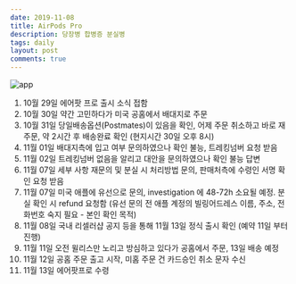 ```yaml
---
date: 2019-11-08
title: AirPods Pro
description: 당장병 합병증 분실병
tags: daily
layout: post
comments: true
---
```

![app](https://lh3.googleusercontent.com/XsrJzZlNCYjWmRkeMAqYhiliVxfLE3c65m_1oSn-LcMxiIkfXkItON0oAXmtehg-OeoU3AsUDfFmMFRFrzDnWuGSjLJ6Dxcwx-8hBYIR4CecFT-ijS_IojrvmJJJGiZV2UXVq0f7xw=w700 "App")

1. 10월 29일 에어팟 프로 출시 소식 접함
2. 10월 30일 약간 고민하다가 미국 공홈에서 배대지로 주문
3. 10월 31일 당일배송옵션(Postmates)이 있음을 확인, 어제 주문 취소하고 바로 재주문, 약 2시간 후 배송완료 확인 (현지시간 30일 오후 8시)
4. 11월 01일 배대지측에 입고 여부 문의하였으나 확인 불능, 트레킹넘버 요청 받음
5. 11월 02일 트레킹넘버 없음을 알리고 대안을 문의하였으나 확인 불능 답변
6. 11월 07일 세부 사항 재문의 및 분실 시 처리방법 문의, 판매처측에 수령인 서명 확인 요청 받음
7. 11월 07일 미국 애플에 유선으로 문의, investigation 에 48-72h 소요될 예정. 분실 확인 시 refund 요청함 (유선 문의 전 애플 계정의 빌링어드레스 이름, 주소, 전화번호 숙지 필요 - 본인 확인 목적)
8. 11월 08일 국내 리셀러샵 공지 등을 통해 11월 13일 정식 출시 확인 (예약 11일 부터 진행)
9. 11월 11일 오전 윌리스만 노리고 방심하고 있다가 공홈에서 주문, 13일 배송 예정
10. 11월 12일 공홈 주문 출고 시작, 미홈 주문 건 카드승인 취소 문자 수신
11. 11월 13일 에어팟프로 수령
